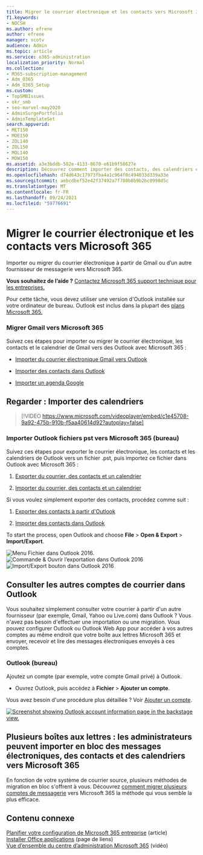 ```yaml
---
title: Migrer le courrier électronique et les contacts vers Microsoft 365
f1.keywords:
- NOCSH
ms.author: efrene
author: efrene
manager: scotv
audience: Admin
ms.topic: article
ms.service: o365-administration
localization_priority: Normal
ms.collection:
- M365-subscription-management
- Adm_O365
- Adm_O365_Setup
ms.custom:
- TopSMBIssues
- okr_smb
- seo-marvel-may2020
- AdminSurgePortfolio
- AdminTemplateSet
search.appverid:
- MET150
- MOE150
- ZOL140
- ZOL150
- MOL140
- MOW150
ms.assetid: a3e3bddb-582e-4133-8670-e61b9f58627e
description: Découvrez comment importer des contacts, des calendriers et des courriers électroniques à partir de Gmail ou d’un autre fournisseur de messagerie et les migrer vers Microsoft 365.
ms.openlocfilehash: d74d643c17973fba4a1c964f0c494033d339a33e
ms.sourcegitcommit: aebcdbef52e42f37492a7f780b8b9b2bc0998d5c
ms.translationtype: MT
ms.contentlocale: fr-FR
ms.lasthandoff: 09/24/2021
ms.locfileid: "59776691"
---
```

# <a name="migrate-email-and-contacts-to-microsoft-365"></a>Migrer le courrier électronique et les contacts vers Microsoft 365

Importer ou migrer du courrier électronique à partir de Gmail ou d’un autre fournisseur de messagerie vers Microsoft 365.
  
 **Vous souhaitez de l’aide ?**  [Contactez Microsoft 365 support technique pour les entreprises.](../../business-video/get-help-support.md) 
  
Pour cette tâche, vous devez utiliser une version d'Outlook installée sur votre ordinateur de bureau. Outlook est inclus dans la plupart des [plans Microsoft 365.](https://go.microsoft.com/fwlink/p/?LinkId=723731)
  
### <a name="migrate-gmail-to-microsoft-365"></a>Migrer Gmail vers Microsoft 365

Suivez ces étapes pour importer ou migrer le courrier électronique, les contacts et le calendrier de Gmail vers des Outlook avec Microsoft 365 :
  
- [Importer du courrier électronique Gmail vers Outlook](https://support.microsoft.com/office/20fdb8f2-fed8-4b14-baf0-bf04b9c44bf7)
    
- [Importer des contacts dans Outlook](https://support.microsoft.com/office/bb796340-b58a-46c1-90c7-b549b8f3c5f8)
    
- [Importer un agenda Google](https://support.microsoft.com/office/098ed60c-936b-41fb-83d6-7e3786437330)

## <a name="watch-import-calendars"></a>Regarder : Importer des calendriers
    
> [!VIDEO https://www.microsoft.com/videoplayer/embed/c1e45708-9a92-475b-910b-f5aa40614d92?autoplay=false]
  
### <a name="import-outlook-pst-files-to-microsoft-365-desktop"></a>Importer Outlook fichiers pst vers Microsoft 365 (bureau)

Suivez ces étapes pour exporter le courrier électronique, les contacts et les calendriers de Outlook vers un fichier .pst, puis importez ce fichier dans Outlook avec Microsoft 365 :
  
1. [Exporter du courrier, des contacts et un calendrier](https://support.microsoft.com/office/14252b52-3075-4e9b-be4e-ff9ef1068f91)
    
2. [Importer du courrier, des contacts et un calendrier](https://support.microsoft.com/office/431a8e9a-f99f-4d5f-ae48-ded54b3440ac)
    
Si vous voulez simplement exporter des contacts, procédez comme suit :
  
1. [Exporter des contacts à partir d'Outlook](https://support.microsoft.com/office/10f09abd-643c-4495-bb80-543714eca73f)
    
2. [Importer des contacts dans Outlook](https://support.microsoft.com/office/bb796340-b58a-46c1-90c7-b549b8f3c5f8)
    
To start the process, open Outlook and choose **File** \> **Open &amp; Export** \> **Import/Export**.
  
![Menu Fichier dans Outlook 2016.](../../media/2f1c39a5-177e-4052-9dd8-90c0d140be2c.png)![Commande &amp; Ouvrir l’exportation dans Outlook 2016](../../media/eecab6df-c372-45b1-8a8a-2f6d7af0dd68.png)![Import/Export bouton dans Outlook 2016](../../media/ed90ae47-20db-4be1-b0c0-826008432c6e.png)
  
## <a name="see-other-email-accounts-in-outlook"></a>Consulter les autres comptes de courrier dans Outlook

Vous souhaitez simplement consulter votre courrier à partir d'un autre fournisseur (par exemple, Gmail, Yahoo ou Live.com) dans Outlook ? Vous n'avez pas besoin d'effectuer une importation ou une migration. Vous pouvez configurer Outlook ou Outlook Web App pour accéder à vos autres comptes au même endroit que votre boîte aux lettres Microsoft 365 et envoyer, recevoir et lire des messages électroniques envoyés à ces comptes.
  
### <a name="outlook-desktop"></a>Outlook (bureau)

Ajoutez un compte (par exemple, votre compte Gmail privé) à Outlook.
  
- Ouvrez Outlook, puis accédez à **Fichier** \> **Ajouter un compte**.
    
Vous avez besoin d'une procédure plus détaillée ? Voir [Ajouter un compte](https://support.microsoft.com/office/6e27792a-9267-4aa4-8bb6-c84ef146101b).
  
[![Screenshot showing Outlook account information page in the backstage view.](../../media/6a7fa106-1077-4351-9fe2-8eb00918b40a.png)](https://support.microsoft.com/office/6e27792a-9267-4aa4-8bb6-c84ef146101b)
  
## <a name="multiple-mailboxes-admins-can-bulk-import-email-contacts-and-calendars-to-microsoft-365"></a>Plusieurs boîtes aux lettres : les administrateurs peuvent importer en bloc des messages électroniques, des contacts et des calendriers vers Microsoft 365

En fonction de votre système de courrier source, plusieurs méthodes de migration en bloc s'offrent à vous. Découvrez [comment migrer plusieurs comptes de messagerie](/Exchange/mailbox-migration/mailbox-migration) vers Microsoft 365 la méthode qui vous semble la plus efficace.

## <a name="related-content"></a>Contenu connexe

[Planifier votre configuration de Microsoft 365 entreprise](plan-your-setup.md) (article)\
[Installer Office applications](install-applications.md) (page de liens)\
[Vue d’ensemble du centre d’administration Microsoft 365](../../business-video/admin-center-overview.md) (vidéo)